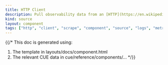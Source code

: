 ```yaml
---
title: HTTP Client
description: Pull observability data from an [HTTP](https://en.wikipedia.org/wiki/Hypertext_Transfer_Protocol) server at a configured interval
kind: source
layout: component
tags: ["http", "client", "scrape", "component", "source", "logs", "metrics", "traces"]
---
```


{{/*
This doc is generated using:

1. The template in layouts/docs/component.html
2. The relevant CUE data in cue/reference/components/...
*/}}
